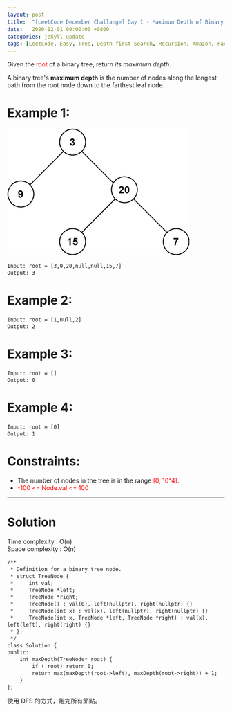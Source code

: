 ```yaml
---
layout: post
title:  "[LeetCode December Challange] Day 1 - Maximum Depth of Binary Tree"
date:   2020-12-01 00:00:00 +0800
categories: jekyll update
tags: [LeetCode, Easy, Tree, Depth-first Search, Recursion, Amazon, Facebook, Adobe, Microsoft]
---
```

Given the <font color="red">root</font> of a binary tree, return *its maximum depth*.  

A binary tree's **maximum depth** is the number of nodes along the longest path from the root node down to the farthest leaf node. 

# Example 1:  
![](https://github.com/nshawn4675/nshawn4675.github.io/blob/master/_pic/104_ex1.jpg?raw=true)

	Input: root = [3,9,20,null,null,15,7]
	Output: 3

# Example 2:  
	Input: root = [1,null,2]
	Output: 2

# Example 3:  
	Input: root = []
	Output: 0

# Example 4:  
	Input: root = [0]
	Output: 1

# Constraints:  
- The number of nodes in the tree is in the range <font color="red">[0, 10^4]</font>.
- <font color="red">-100 <= Node.val <= 100</font>

______________________  

# Solution  

Time complexity : O(n)  
Space complexity : O(n)  

	/**
	 * Definition for a binary tree node.
	 * struct TreeNode {
	 *     int val;
	 *     TreeNode *left;
	 *     TreeNode *right;
	 *     TreeNode() : val(0), left(nullptr), right(nullptr) {}
	 *     TreeNode(int x) : val(x), left(nullptr), right(nullptr) {}
	 *     TreeNode(int x, TreeNode *left, TreeNode *right) : val(x), left(left), right(right) {}
	 * };
	 */
	class Solution {
	public:
	    int maxDepth(TreeNode* root) {
	        if (!root) return 0;
	        return max(maxDepth(root->left), maxDepth(root->right)) + 1;
	    }
	};

使用 DFS 的方式，跑完所有節點。  